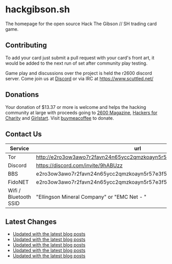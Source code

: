 # hackgibson.sh
The homepage for the open source Hack The Gibson // SH trading card game.


## Contributing

To add your card just submit a pull request with your card's front art, it would be added to the next run of set after community play testing.

Game play and discussions over the project is held the r2600 discord server. Come join us at [Discord](https://discord.com/invite/9hABUzz) or via IRC at https://www.scuttled.net/


## Donations

Your donation of $13.37 or more is welcome and helps the hacking community at large with proceeds going to [2600 Magazine](https://2600.com/), [Hackers for Charity](https://hackersforcharity.org) and [Girlstart](https://girlstart.org).  Visit [buymeacoffee](https://www.buymeacoffee.com/hackgibson.sh) to donate.


## Contact Us

Service | url
-|-
Tor | http://e2ro3ow3awo7r2favn24n65ycc2qmzkoayn5r57e3f56nvjwdcgg32ad.onion
Discord | https://discord.com/invite/9hABUzz
BBS | e2ro3ow3awo7r2favn24n65ycc2qmzkoayn5r57e3f56nvjwdcgg32ad.onion:23
FidoNET | e2ro3ow3awo7r2favn24n65ycc2qmzkoayn5r57e3f56nvjwdcgg32ad.onion:24554
Wifi / Bluetooth SSID | "Ellingson Mineral Company" or "EMC Net - <fidonet address>"

## Latest Changes
<!-- BLOG-POST-LIST:START -->
- [Updated with the latest blog posts](https://github.com/DFW2600/hackgibson.sh/commit/0b258f57038b32d0635b11985ec95fbb392b6b9a)
- [Updated with the latest blog posts](https://github.com/DFW2600/hackgibson.sh/commit/7bafc6165c99cddc2cefd8129e7342ff6f59b222)
- [Updated with the latest blog posts](https://github.com/DFW2600/hackgibson.sh/commit/98aff379449b87477679b6c0541d3f035fd35655)
- [Updated with the latest blog posts](https://github.com/DFW2600/hackgibson.sh/commit/e57eedf4bd57ab298ac9663094f64b3ec370b1c0)
- [Updated with the latest blog posts](https://github.com/DFW2600/hackgibson.sh/commit/6a61fd85fb46bd0759d58d6ffffc3a4e9b1c2079)
<!-- BLOG-POST-LIST:END -->
